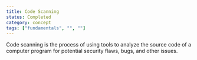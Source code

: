 ```yaml
---
title: Code Scanning
status: Completed
category: concept
tags: ["fundamentals", "", ""]
---
```


Code scanning is the process of using tools to analyze the source code of a computer program for potential security flaws, bugs, and other issues.
